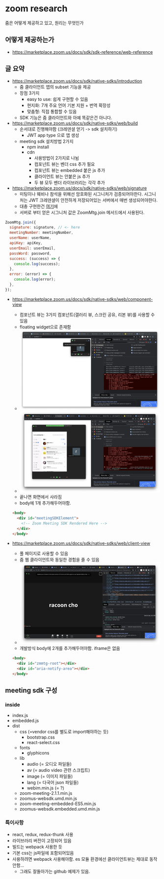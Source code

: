 # zoom research

줌은 어떻게 제공하고 있고, 원리는 무엇인가

## 어떻게 제공하는가

- https://marketplace.zoom.us/docs/sdk/sdk-reference/web-reference

## 글 요약

- https://marketplace.zoom.us/docs/sdk/native-sdks/introduction
  - 줌 클라이언트 앱의 subset 기능을 제공
  - 장점 3가지
    - easy to use: 쉽게 구현할 수 있음
    - 현지화: 7개 주요 언어 기본 지원 + 번역 확장성
    - 맞춤형: 직접 통합할 수 있음
  - SDK 기능은 줌 클라이언트와 아예 똑같은건 아니다.
- https://marketplace.zoom.us/docs/sdk/native-sdks/web/build
  - 순서대로 진행해야함 (크레덴셜 얻기 -> sdk 설치하기)
    - JWT app type 으로 앱 생성
  - meeting sdk 설치방법 2가지
    - npm install
    - cdn
      - 사용방법이 2가지로 나뉨
      - 컴포넌트 뷰는 벤더 css 추가 필요
      - 컴포넌트 뷰는 embedded 붙은 js 추가
      - 클라이언트 뷰는 안붙은 js 추가
      - 두 뷰 모두 벤더 라이브러리는 각각 추가
- https://marketplace.zoom.us/docs/sdk/native-sdks/web/signature
  - 미팅이나 웨비나 참석을 위해선 암호화된 시그니처가 검증되어야한다. 시그니처는 JWT 크레덴셜이 안전하게 저장되어있는 서버에서 매번 생성되어야한다.
  - 대충 구현한건 [여기](./server.js)에
  - 서버로 부터 얻은 시그니처 값은 ZoomMtg.join 메서드에서 사용된다.

```js
ZoomMtg.join({
  signature: signature, // <- here
  meetingNumber: meetingNumber,
  userName: userName,
  apiKey: apiKey,
  userEmail: userEmail,
  passWord: password,
  success: (success) => {
    console.log(success);
  },
  error: (error) => {
    console.log(error);
  },
});
```

- https://marketplace.zoom.us/docs/sdk/native-sdks/web/component-view

  - 컴포넌트 뷰는 3가지 컴포넌트(갤러리 뷰, 스크린 공유, 리본 뷰)를 사용할 수 있음
  - floating widget으로 존재함
  - ![](./images/2.갤러리.png)
  - ![](./images/3.화면공유.png)
  - 끝나면 화면에서 사라짐
  - body에 1개 추가해두어야함.

  ```html
  <body>
    <div id="meetingSDKElement">
      <!-- Zoom Meeting SDK Rendered Here -->
    </div>
  </body>
  ```

- https://marketplace.zoom.us/docs/sdk/native-sdks/web/client-view
  - 풀 페이지로 사용할 수 있음
  - 줌 웹 클라이언트와 동일한 경험을 줄 수 있음
  - ![](./images/5.클라이언트.png)
  - 개발방식 body에 2개를 추가해두어야함. iframe은 없음
  ```html
  <body>
    <div id="zmmtg-root"></div>
    <div id="aria-notify-area"></div>
  </body>
  ```

## meeting sdk 구성

### inside

- index.js
- embedded.js
- dist
  - css (=vendor css를 별도로 import해야하는 듯)
    - bootstrap.css
    - react-select.css
  - fonts
    - glyphicons
  - lib
    - audio (= 오디오 파일들)
    - av (= audio video 관련 스크립트)
    - image (= 이미지 파일들)
    - lang (= 다국어 json 파일들)
    - webim.min.js (= ?)
  - zoom-meeting-2.1.1.min.js
  - zoomus-websdk.umd.min.js
  - zoom-meeting-embedded-ES5.min.js
  - zoomus-websdk.embedded.umd.min.js

### 특이사항

- react, redux, redux-thunk 사용
- 라이브러리 버전이 고정되어 있음
- 빌드는 webpack 사용한 듯
- 기본 css는 js파일에 포함되어있음
- 사용하려면 webpack 사용해야함. es 모듈 환경에선 클라이언트뷰는 제대로 동작안함...
  - 그래도 잘돌아가는 github 예제가 있음.
